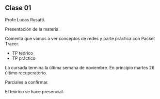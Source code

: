 ## Clase 01

Profe Lucas Rusatti.

Presentación de la materia.

Comenta que vamos a ver conceptos de redes y parte práctica con Packet Tracer.

- TP teórico
- TP práctico

La cursada termina la última semana de noviembre. En principio martes 26 último recuperatorio.

Parciales a confirmar.

El teórico se hace presencial.